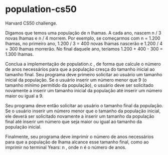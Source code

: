 # population-cs50
Harvard CS50 challenge.

Digamos que temos uma população de n lhamas. A cada ano, nascem n / 3 novas lhamas e n / 4 morrem. Por exemplo, se começarmos com n = 1.200 lhamas, no primeiro ano, 1.200 / 3 = 400 novas lhamas nascerão e 1.200 / 4 = 300 lhamas morrerão. No final daquele ano, teríamos 1.200 + 400 - 300 = 1.300 lhamas.

Conclua a implementação de population.c , de forma que calcule o número de anos necessários para que a população cresça do tamanho inicial ao tamanho final. Seu programa deve primeiro solicitar ao usuário um tamanho inicial da população. Se o usuário inserir um número menor que 9 (o tamanho mínimo permitido da população), o usuário deve ser solicitado novamente a inserir um tamanho inicial da população até inserir um número maior ou igual a 9.

Seu programa deve então solicitar ao usuário o tamanho final da população. Se o usuário inserir um número menor que o tamanho da população inicial, ele deverá ser solicitado novamente a inserir um tamanho da população final até inserir um número que seja maior ou igual ao tamanho da população inicial.

Finalmente, seu programa deve imprimir o número de anos necessários para que a população de lhama alcance esse tamanho final, como ao imprimir no terminal Years: n , onde n é o número de anos.
